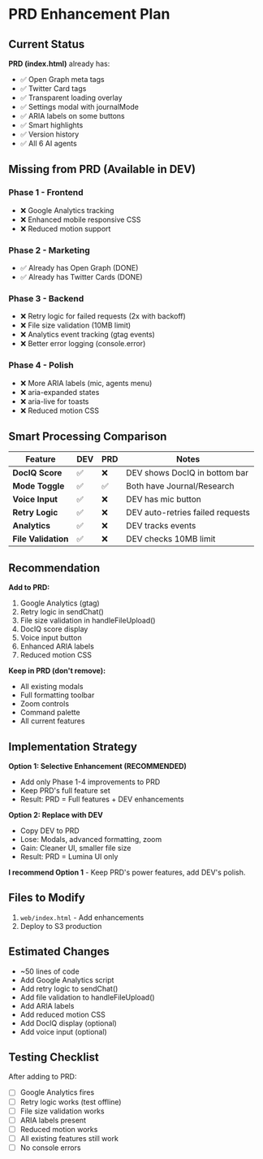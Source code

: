 # PRD Enhancement Plan

## Current Status

**PRD (index.html)** already has:
- ✅ Open Graph meta tags
- ✅ Twitter Card tags  
- ✅ Transparent loading overlay
- ✅ Settings modal with journalMode
- ✅ ARIA labels on some buttons
- ✅ Smart highlights
- ✅ Version history
- ✅ All 6 AI agents

## Missing from PRD (Available in DEV)

### Phase 1 - Frontend
- ❌ Google Analytics tracking
- ❌ Enhanced mobile responsive CSS
- ❌ Reduced motion support

### Phase 2 - Marketing
- ✅ Already has Open Graph (DONE)
- ✅ Already has Twitter Cards (DONE)

### Phase 3 - Backend
- ❌ Retry logic for failed requests (2x with backoff)
- ❌ File size validation (10MB limit)
- ❌ Analytics event tracking (gtag events)
- ❌ Better error logging (console.error)

### Phase 4 - Polish
- ❌ More ARIA labels (mic, agents menu)
- ❌ aria-expanded states
- ❌ aria-live for toasts
- ❌ Reduced motion CSS

## Smart Processing Comparison

| Feature | DEV | PRD | Notes |
|---------|-----|-----|-------|
| **DocIQ Score** | ✅ | ❌ | DEV shows DocIQ in bottom bar |
| **Mode Toggle** | ✅ | ✅ | Both have Journal/Research |
| **Voice Input** | ✅ | ❌ | DEV has mic button |
| **Retry Logic** | ✅ | ❌ | DEV auto-retries failed requests |
| **Analytics** | ✅ | ❌ | DEV tracks events |
| **File Validation** | ✅ | ❌ | DEV checks 10MB limit |

## Recommendation

**Add to PRD:**
1. Google Analytics (gtag)
2. Retry logic in sendChat()
3. File size validation in handleFileUpload()
4. DocIQ score display
5. Voice input button
6. Enhanced ARIA labels
7. Reduced motion CSS

**Keep in PRD (don't remove):**
- All existing modals
- Full formatting toolbar
- Zoom controls
- Command palette
- All current features

## Implementation Strategy

**Option 1: Selective Enhancement (RECOMMENDED)**
- Add only Phase 1-4 improvements to PRD
- Keep PRD's full feature set
- Result: PRD = Full features + DEV enhancements

**Option 2: Replace with DEV**
- Copy DEV to PRD
- Lose: Modals, advanced formatting, zoom
- Gain: Cleaner UI, smaller file size
- Result: PRD = Lumina UI only

**I recommend Option 1** - Keep PRD's power features, add DEV's polish.

## Files to Modify

1. `web/index.html` - Add enhancements
2. Deploy to S3 production

## Estimated Changes

- ~50 lines of code
- Add Google Analytics script
- Add retry logic to sendChat()
- Add file validation to handleFileUpload()
- Add ARIA labels
- Add reduced motion CSS
- Add DocIQ display (optional)
- Add voice input (optional)

## Testing Checklist

After adding to PRD:
- [ ] Google Analytics fires
- [ ] Retry logic works (test offline)
- [ ] File size validation works
- [ ] ARIA labels present
- [ ] Reduced motion works
- [ ] All existing features still work
- [ ] No console errors
